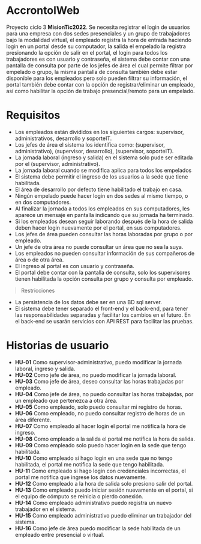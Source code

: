 # AccrontolWeb

Proyecto ciclo 3  **MisionTic2022**. 
Se necesita registrar el  login  de usuarios para una empresa con dos sedes presenciales y un grupo de trabajadores bajo la modalidad virtual,  el empleado registra la hora de entrada haciendo login en un portal desde su computador, la salida el empelado la registra presionando la opción de salir en el portal, el login para todos los trabajadores es con usuario y contraseña, el sistema debe contar  con una pantalla de consulta por parte de los jefes de área el cual permite filtrar por empelado o grupo, la misma pantalla de consulta también debe estar disponible para los empleados pero solo pueden filtrar su información, el portal también debe contar con la opción de registrar/eliminar un empleado, así como habilitar la opción de trabajo presencial/remoto para un empelado.

# Requisitos

- Los empleados están divididos en los siguientes cargos: supervisor, administrativos, desarrollo y soporteIT.
- Los jefes de área el sistema los identifica como: (supervisor, administrativo), (supervisor, desarrollo), (supervisor, soporteIT).
- La jornada laboral (ingreso y salida) en el sistema solo pude ser editada por el (supervisor, administrativo).
- La jornada laboral cuando se modifica aplica para todos los empelados
- El sistema debe permitir el ingreso de los usuarios a la sede que tiene habilitada.
- El área de desarrollo por defecto tiene habilitado el trabajo en casa.  
- Ningún empelado puede hacer login en dos sedes al mismo tiempo, o en dos computadores.
- Al finalizar la jornada a todos los empleados en sus computadores, les aparece un mensaje en pantalla indicando que su jornada ha terminado.
- Si los empleados desean seguir laborando después de la hora de salida deben hacer login nuevamente por el portal, en sus computadores.
- Los jefes de área pueden consultar las horas laboradas por grupo o por empleado.
- Un jefe de otra área no puede consultar un área que no sea la suya. 
- Los empleados no pueden consultar información de sus compañeros de área o de otra área. 
- El ingreso al portal es con usuario y contraseña.
- El portal debe contar con la pantalla de consulta, solo los supervisores tienen habilitada la opción consulta por grupo y consulta por empleado.


>  Restricciones 

- La persistencia de los datos debe ser  en una BD sql server.
- El sistema debe tener separado el front-end y el back-end, para tener las responsabilidades separadas y facilitar los cambios en el futuro. En el back-end se usarán servicios con API REST para facilitar las pruebas.

# Historias de usuario 

- **HU-01** Como supervisor-administrativo, puedo modificar la jornada laboral, ingreso y salida.
- **HU-02** Como jefe de área, no puedo modificar la jornada laboral.
- **HU-03** Como jefe de área, deseo consultar las horas trabajadas por empleado.
- **HU-04** Como jefe de área, no puedo consultar las horas trabajadas, por un empleado que pertenezca a otra área.
- **HU-05** Como empleado, solo puedo consultar mi registro de horas.
- **HU-06** Como empleado, no puedo consultar registro de horas de un área diferente.
- **HU-07** Como empleado al hacer login el portal me notifica la hora de ingreso. 
- **HU-08** Como empleado a la salida el portal me notifica la hora de salida. 
- **HU-09** Como empleado solo puedo hacer login en la sede que tengo habilitada. 
- **HU-10** Como empleado si hago login en una sede que no tengo habilitada, el portal me notifica la sede que tengo habilitada.
- **HU-11** Como empleado si hago login con credenciales incorrectas, el portal me notifica que ingrese los datos nuevamente.
- **HU-12** Como empleado a la hora de salida solo presiono salir del portal.
- **HU-13** Como empleado puedo iniciar sesión nuevamente en el portal, si el equipo de cómputo se reinicia o pierdo conexión.
- **HU-14** Como empleado administrativo puedo registra un nuevo trabajador en el sistema. 
- **HU-15** Como empleado administrativo puedo eliminar un trabajador del sistema. 
- **HU-16** Como jefe de área puedo modificar la sede habilitada de un empleado entre presencial o virtual.

